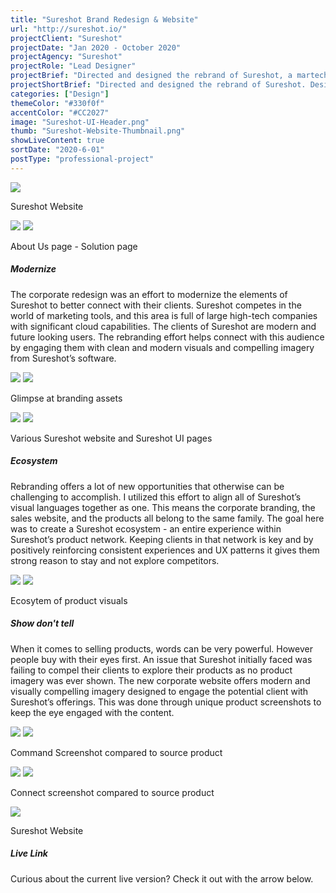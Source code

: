 ```yaml
---
title: "Sureshot Brand Redesign & Website"
url: "http://sureshot.io/"
projectClient: "Sureshot"
projectDate: "Jan 2020 - October 2020"
projectAgency: "Sureshot"
projectRole: "Lead Designer"
projectBrief: "Directed and designed the rebrand of Sureshot, a martech software company. This effort was a self-initiative designed to modernize the branding of the company to better connect with it’s elevated clients and compete with other high-tier martech companies. I created various branding documents and assets to be used throughout their updated applications(another effort I managed). Finally updated the corporate website with a design showing off the new branding and new software options available to clients in a more visual manner designed to increase sales."
projectShortBrief: "Directed and designed the rebrand of Sureshot. Designed and created the new corporate website."
categories: ["Design"]
themeColor: "#330f0f"
accentColor: "#CC2027"
image: "Sureshot-UI-Header.png"
thumb: "Sureshot-Website-Thumbnail.png"
showLiveContent: true
sortDate: "2020-6-01"
postType: "professional-project"
---
```

<div class="photo-container">
<img src="Sureshot-Website-Dribbble.png" />
</div>
<p class="photo-grid-subtitle">Sureshot Website</p>

<div class="photo-grid-container">
<div class="photo-grid">
<img src="sureshot-about-webpage.png" />
<img src="sureshot-sms-webpage.png"/></div>
</div>
<p class="photo-grid-subtitle">About Us page - Solution page</p>

##### Modernize
The corporate redesign was an effort to modernize the elements of Sureshot to better connect with their clients. Sureshot competes in the world of marketing tools, and this area is full of large high-tech companies with significant cloud capabilities. The clients of Sureshot are modern and future looking users. The rebranding effort helps connect with this audience by engaging them with clean and modern visuals and compelling imagery from Sureshot’s software.

<div class="photo-grid-container">
<div class="photo-grid">
<img src="sureshot-logo-brand.png" />
<img src="sureshot-color-brand.png"/></div>
</div>
<p class="photo-grid-subtitle">Glimpse at branding assets</p>

<div class="photo-grid-container">
<div class="photo-grid">
<img src="Sureshot-Website-2-Dribbble.png" />
<img src="Sureshot-Website-7-Dribbble.png"/></div>
</div>
<p class="photo-grid-subtitle">Various Sureshot website and Sureshot UI pages</p>

##### Ecosystem
Rebranding offers a lot of new opportunities that otherwise can be challenging to accomplish. I utilized this effort to align all of Sureshot’s visual languages together as one. This means the corporate branding, the sales website, and the products all belong to the same family. The goal here was to create a Sureshot ecosystem - an entire experience within Sureshot’s product network. Keeping clients in that network is key and by positively reinforcing consistent experiences and UX patterns it gives them strong reason to stay and not explore competitors.

<div class="photo-grid-container">
<div class="photo-grid">
<img src="Sureshot-Website-5-Dribbble.png" />
<img src="Sureshot-Website-6-Dribbble.png"/></div>
</div>
<p class="photo-grid-subtitle">Ecosytem of product visuals</p>

##### Show don't tell
When it comes to selling products, words can be very powerful. However people buy with their eyes first. An issue that Sureshot initially faced was failing to compel their clients to explore their products as no product imagery was ever shown. The new corporate website offers modern and visually compelling imagery designed to engage the potential client with Sureshot’s offerings. This was done through unique product screenshots to keep the eye engaged with the content.

<div class="photo-grid-container">
<div class="photo-grid">
<img src="Sureshot-Website-3-Dribbble.png" />
<img src="Sureshot-Website-4-Dribbble.png"/></div>
</div>
</div>
<p class="photo-grid-subtitle">Command Screenshot compared to source product</p>

<div class="photo-grid-container">
<div class="photo-grid">
<img src="sureshot-connect-webpage.png" />
<img src="sureshot-connect-product.png"/></div>
</div>
</div>
<p class="photo-grid-subtitle">Connect screenshot compared to source product</p>

<div class="photo-container">
<img src="sureshot-website-ex.png" />
</div>
<p class="photo-grid-subtitle">Sureshot Website</p>

##### Live Link

Curious about the current live version? Check it out with the arrow below.